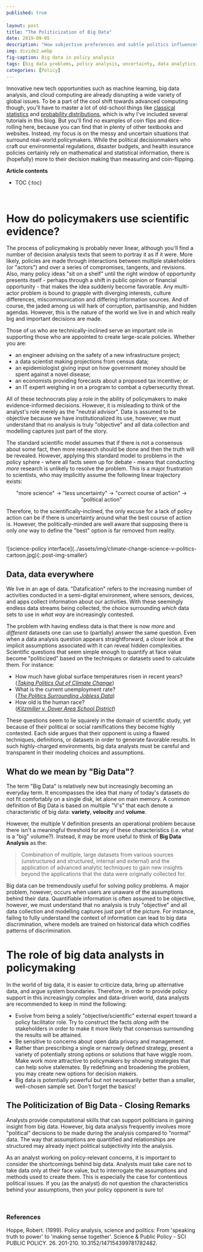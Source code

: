 ```yaml
---
published: true

layout: post
title: "The Politicization of Big Data"
date: 2019-09-05
description: "How subjective preferences and subtle politics influences the success of a big data analysis project."
img: divide2.webp
fig-caption: Big data in policy analysis
tags: [big data problems, policy analysis, uncertainty, data analytics, decisionmaking]
categories: [Policy]
---
```

Innovative new tech opportunities such as machine learning, big data analysis, and cloud computing are already disrupting a wide variety of global issues. To be a part of the cool shift towards advanced computing though, you'll have to master a lot of old-school things like [classical statistics](/hypothesis-testing/) and [probability distributions](/probability-distributions/), which is why I've included several tutorials in this blog. But you'll find no examples of coin flips and dice-rolling here, because you can find that in plenty of other textbooks and websites. Instead, my focus is on the messy and uncertain situations that surround real-world policymakers. While the political decisionmakers who craft our environmental regulations, disaster budgets, and health insurance policies certainly rely on mathematical and statistical information, there is (hopefully) more to their decision making than measuring and coin-flipping.

**Article contents**
- TOC
{:toc}

<br>


# How do policymakers use scientific evidence?
The process of policymaking is probably never linear, although you'll find a number of decision analysis texts that seem to portray it as if it were. More likely, policies are made through interactions between multiple stakeholders (or "actors") and over a series of compromises, tangents, and revisions. Also, many policy ideas "sit on a shelf" until the right window of opportunity presents itself - perhaps through a shift in public opinion or financial opportunity - that makes the idea suddenly become favorable. Any multi-actor problem is bound to grapple with diverging interests, culture differences, miscommunication and differing information sources. And of course, the jaded among us will hark of corruption, partisanship, and hidden agendas. However, this is the nature of the world we live in and which really big and important decisions are made.
<!-- To be useful, scientific analysis must be conducted in the world as it really is, not how we wish it was. -->

Those of us who are technically-inclined serve an important role in supporting those who are appointed to create large-scale policies. Whether you are:
- an engineer advising on the safety of a new infrastructure project;
- a data scientist making projections from census data;
- an epidemiologist giving input on how government money should be spent against a novel disease;
- an economists providing forecasts about a proposed tax incentive; or
- an IT expert weighing in on a program to combat a cybersecurity threat.

All of these technocrats play a role in the ability of policymakers to make evidence-informed decisions. However, it is misleading to think of the analyst's role merely as the "neutral advisor". Data is assumed to be objective because we have institutionalized its use, however, we must understand that no analysis is truly "objective" and all data collection and modelling captures just part of the story.

The standard scientific model assumes that if there is not a consensus about some fact, then more research should be done and then the truth will be revealed. However, applying this standard model to problems in the policy sphere - where all facts seem up for debate - means that conducting *more* research is unlikely to resolve the problem. This is a major frustration to scientists, who may implicitly assume the following linear trajectory exists:

<p style="text-align: center;">"more science"  &rarr; "less uncertainty"  &rarr; "correct course of action"  &rarr; "political action"</p>

Therefore, to the scientifically-inclined, the only excuse for a lack of policy action can be if there is uncertainty around what the best course of action is. However, the politically-minded are well aware that supposing there is only *one* way to define the "best" option is far removed from reality.

<br>
![science-policy interface](../assets/img/climate-change-science-v-politics-cartoon.jpg){:.post-img-smaller}

## Data, data everywhere
We live in an age of data. "Datafication" refers to the increasing number of activities conducted in a semi-digital environment, where sensors, devices, and apps collect information about our activities. With these seemingly endless data streams being collected, the choice surrounding *which* data sets to use in *what way* are increasingly contested.

The problem with having endless data is that there is now *more* and *different* datasets one can use to (partially) answer the same question. Even when a data analysis question appears straightforward, a closer look at the implicit assumptions associated with it can reveal hidden complexities. Scientific questions that seem simple enough to quantify at face value become "politicized" based on the techniques or datasets used to calculate them. For instance:
* How much have global surface temperatures risen in recent years? <br> (*[Taking Politics Out of Climate Change](https://www.pbs.org/wgbh/nova/article/depoliticizing-climate-change/)*)
* What is the current unemployment rate? <br>
(*[The Politics Surrounding Jobless Data](https://amstat.tandfonline.com/doi/full/10.1080/2330443X.2016.1241061)*)
* How old is the human race? <br>
(*[Kitzmiller v. Dover Area School District](https://berkleycenter.georgetown.edu/cases/kitzmiller-v-dover-area-school-district)*)

These questions seem to lie squarely in the domain of scientific study, yet because of their political or social ramifications they become highly contested. Each side argues that their opponent is using a flawed techniques, definitions, or datasets in order to generate favorable results. In such highly-charged environments, big data analysts must be careful and transparent in their modeling choices and assumptions.



## What do we mean by "Big Data"?
The term "Big Data" is relatively new but increasingly becoming an everyday term. It encompasses the idea that many of today's datasets do not fit comfortably on a single disk, let alone on main memory. A common definition of Big Data is based on multiple "V's" that each denote a characteristic of big data: **variety**, **velocity** and **volume**.

However, the multiple V definition presents an operational problem because there isn't a meaningful threshold for any of these characteristics (i.e. what is a "big" volume?). Instead, it may be more useful to think of **Big Data Analysis** as the:
> Combination of multiple, large datasets from various sources (unstructured and structured, internal and external) and the application of advanced analytic techniques to gain new insights beyond the applications that the data were originally collected for.

<!-- Large datasets can be extremely useful to inform and guide strategy development. Yet, policymaking occurred long before the advent of big data. So how have decisions been guided historically? Perhaps with less evidence behind them than we would like there to be. There is a growing body of research to support the idea that policy decisions are often not based on evidence, but instead made by "gut feeling" or by following precedent. -->

Big data can be tremendously useful for solving policy problems. A major problem, however, occurs when users are unaware of the assumptions behind their data. Quantifiable information is often assumed to be objective, however, we must understand that no analysis is truly "objective" and all data collection and modelling captures just part of the picture. For instance, failing to fully understand the context of information can lead to big data discrimination, where models are trained on historical data which codifies patterns of discrimination.

# The role of big data analysts in policymaking
In the world of big data, it is easier to criticize data, bring up alternative data, and argue system boundaries. Therefore, in order to provide policy support in this increasingly complex and data-driven world, data analysts are recommended to keep in mind the following:

- Evolve from being a solely "objective/scientific" external expert toward a policy facilitator role. Try to construct the facts *along with* the stakeholders in order to make it more likely that consensus surrounding the results will be attained.
- Be sensitive to concerns about open data privacy and management.
- Rather than prescribing a single or narrowly defined strategy, present a variety of potentially strong options or solutions that have wiggle room. Make work more attractive to policymakers by showing strategies that can help solve stalemates. By redefining and broadening the problem, you may create new options for decision makers.
- Big data is potentially powerful but not necessarily better than a smaller, well-chosen sample set. Don't forget the basics!


## The Politicization of Big Data - Closing Remarks
<!-- Convincing policymakers of big data evidence -->
Analysts provide computational skills that can support politicians in gaining insight from big data. However, big data analysis frequently involves more "political" decisions to be made during the analysis compared to "normal" data. The way that assumptions are quantified and relationships are structured may already inject political subjectivity into the analysis.

As an analyst working on policy-relevant concerns, it is important to consider the shortcomings behind big data. Analysts must take care not to take data only at their face value, but to interrogate the assumptions and methods used to create them. This is especially the case for contentious political issues. If you (as the analyst) do not question the characteristics behind your assumptions, then your policy opponent is sure to!

<br>

### References
Hoppe, Robert. (1999). Policy analysis, science and politics: From 'speaking truth to power' to 'making sense together'. Science & Public Policy - SCI PUBLIC POLICY. 26. 201-210. 10.3152/147154399781782482.

<!-- <br>
![problems with big data](../assets/img/its_not_you.jpg){:.post-img-smaller}
<div class ="post-img-caption">
https://timoelliott.com/blog/cartoons/analytics-cartoons
</div> -->

<!-- <br>
![using big data](../assets/img/cartoon-using-big-data.jpg){:.post-img-smallest}
<div class ="post-img-caption">
https://timoelliott.com/blog/cartoons/analytics-cartoons
</div>
<br> -->
